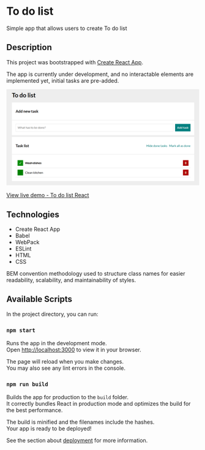 # To do list 

Simple app that allows users to create To do list

## Description

This project was bootstrapped with [Create React App](https://github.com/facebook/create-react-app).

The app is currently under development, and no interactable elements are implemented yet, initial tasks are pre-added.

![To do list preview](public/Preview.png)

[View live demo - To do list React](https://patkolino.github.io/ToDoList-React/)

## Technologies

- Create React App
- Babel
- WebPack
- ESLint
- HTML
- CSS

BEM convention methodology used to structure class names for easier readability, scalability, and maintainability of styles.

## Available Scripts

In the project directory, you can run:

### `npm start`

Runs the app in the development mode.\
Open [http://localhost:3000](http://localhost:3000) to view it in your browser.

The page will reload when you make changes.\
You may also see any lint errors in the console.

### `npm run build`

Builds the app for production to the `build` folder.\
It correctly bundles React in production mode and optimizes the build for the best performance.

The build is minified and the filenames include the hashes.\
Your app is ready to be deployed!

See the section about [deployment](https://facebook.github.io/create-react-app/docs/deployment) for more information.